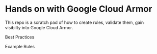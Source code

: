 # Hands on with Google Cloud Armor

This repo is a scratch pad of how to create rules, validate them, gain visibilty into Google Cloud Armor. 

Best Practices

Example Rules


